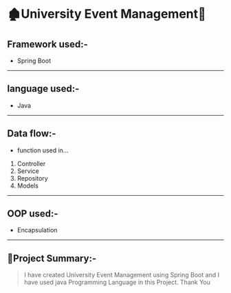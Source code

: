 # 🏚University Event Management👋

## Framework used:-
* Spring Boot
---
## language used:-
* Java 
---
## Data flow:-
* function used in...
1. Controller
2. Service
3. Repository
4. Models
---
## OOP used:-
* Encapsulation
---
## 📝Project Summary:-
> I have created University Event Management using Spring Boot and I have used java Programming Language in this Project.
Thank You
